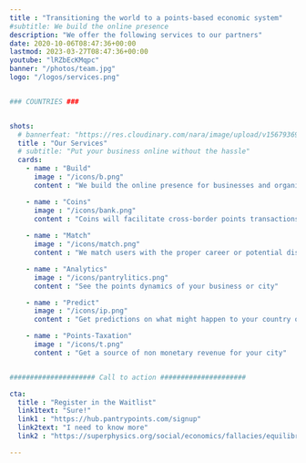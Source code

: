 ```yaml
---
title : "Transitioning the world to a points-based economic system"
#subtitle: We build the online presence
description: "We offer the following services to our partners"
date: 2020-10-06T08:47:36+00:00
lastmod: 2023-03-27T08:47:36+00:00
youtube: "lRZbEcKMqpc"
banner: "/photos/team.jpg"
logo: "/logos/services.png"


### COUNTRIES ###


shots:
  # bannerfeat: "https://res.cloudinary.com/nara/image/upload/v1567936990/photos/incacroplowres.jpg" 
  title : "Our Services"
  # subtitle: "Put your business online without the hassle"
  cards:
    - name : "Build"
      image : "/icons/b.png"
      content : "We build the online presence for businesses and organizations"

    - name : "Coins"
      image : "/icons/bank.png"
      content : "Coins will facilitate cross-border points transactions"
      
    - name : "Match"
      image : "/icons/match.png"
      content : "We match users with the proper career or potential disease"

    - name : "Analytics"
      image : "/icons/pantrylitics.png"
      content : "See the points dynamics of your business or city"

    - name : "Predict"
      image : "/icons/ip.png"
      content : "Get predictions on what might happen to your country or city"

    - name : "Points-Taxation"
      image : "/icons/t.png"
      content : "Get a source of non monetary revenue for your city"


##################### Call to action #####################

cta:
  title : "Register in the Waitlist"
  link1text: "Sure!"
  link1 : "https://hub.pantrypoints.com/signup"
  link2text: "I need to know more"
  link2 : "https://superphysics.org/social/economics/fallacies/equilibrium-fallacy"

---
```

